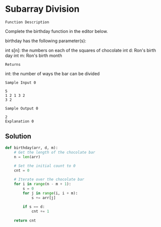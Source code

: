 # Subarray Division

`Function Description`

Complete the birthday function in the editor below.

birthday has the following parameter(s):

int s[n]: the numbers on each of the squares of chocolate
int d: Ron's birth day
int m: Ron's birth month

`Returns`

int: the number of ways the bar can be divided

    Sample Input 0

    5
    1 2 1 3 2
    3 2
    
    Sample Output 0

    2
    Explanation 0

## Solution

```python
def birthday(arr, d, m):
    # Get the length of the chocolate bar
    n = len(arr)
    
    # Set the initial count to 0
    cnt = 0

    # Iterate over the chocolate bar
    for i in range(n - m + 1):
        s = 0
        for j in range(i, i + m):
            s += arr[j]
        
        if s == d:
            cnt += 1
            
    return cnt

```